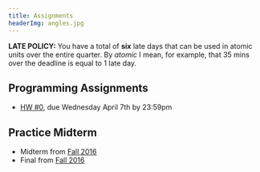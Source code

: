 ```yaml
---
title: Assignments
headerImg: angles.jpg
---
```


**LATE POLICY:** You have a total of **six** late days that can be used in
atomic units over the entire quarter. By *atomic* I mean, for example, that
35 mins over the deadline is equal to 1 late day.

## Programming Assignments

- [HW #0](https://classroom.github.com/a/JfYspsS3), due Wednesday April 7th by 23:59pm

<!--
- [HW #1][hw1-git], due Mon 10/15 by 23:59pm
- [HW #2][hw2-git], due Fri 10/26 by 23:59pm
- [HW #3][hw3-git], due Mon 11/05 by 23:59pm
- [HW #4][hw4-git], due Mon 11/19 by 23:59pm
- [HW #5][hw5-git], due Wed 11/28 by 23:59pm
-->

## Practice Midterm 

- Midterm from [Fall 2016](static/img/midterm-fa16.pdf)
- Final   from [Fall 2016](static/img/final-fa16.pdf)